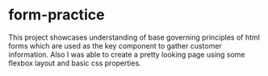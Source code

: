 # form-practice
This project showcases understanding of base governing principles of html forms which are used as the key component to gather customer information. Also I 
was able to create a pretty looking page using some flexbox layout and basic css properties.
